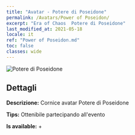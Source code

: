 ```yaml
---
title: "Avatar - Potere di Poseidone"
permalink: /Avatars/Power of Poseidon/
excerpt: "Era of Chaos  Potere di Poseidone"
last_modified_at: 2021-05-18
locale: it
ref: "Power of Poseidon.md"
toc: false
classes: wide
---
```

 ![Potere di Poseidone](/images/a/avatarFrame_82.png)

## Dettagli

 **Descrizione:** Cornice avatar Potere di Poseidone 

 **Tips:** Ottenibile partecipando all'evento 

 **Is available:**  + 

